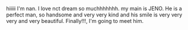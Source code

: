 hiiiii I'm nan. I love nct dream so muchhhhhhh. my main is JENO. He is a perfect man, so handsome 
and very very kind and his smile is very very very and very beautiful.
Finally!!!, I'm going to meet him.
